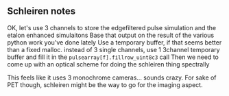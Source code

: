 ## Schleiren notes  
OK, let's use 3 channels to store the edgefiltered pulse simulation and the etalon enhanced simulaitons
Base that output on the result of the various python work you've done lately
Use a temporary buffer, if that seems better than a fixed malloc.
instead of 3 single channels, use 1 3channel temporary buffer and fill it in the `pulsearray[f].fillrow_uint8c3` call
Then we need to come up with an optical scheme for doing the schleiren thing spectrally

This feels like it uses 3 monochrome cameras... sounds crazy.
For sake of PET though, schleiren might be the way to go for the imaging aspect.
